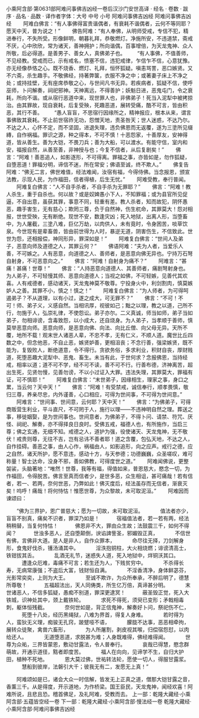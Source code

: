 小乘阿含部·第0631部阿难问事佛吉凶经一卷后汉沙门安世高译
· 经名 · 卷数 · 跋序
· 品名 · 品数 · 译作者字体：大号 中号 小号
阿难问事佛吉凶经
阿难问事佛吉凶经
　　阿难白佛言：“有人事佛得富贵谐偶者，有衰耗不谐偶者，云何不等同耶？愿天中天，普为说之！”
　　佛告阿难：“有人奉佛，从明师受戒，专信不犯，精进奉行，不失所受。形像鲜明，朝暮礼拜，恭敬燃灯。净施所安，不违道禁，斋戒不厌，心中欣欣，常为诸天，善神拥护；所向谐偶，百事增倍，为天龙鬼神、众人所敬，后必得道。是善男子、善女人，真佛弟子也。
　　“有人事佛，不值善师，不见经教。受戒而已，示有戒名，愦塞不信，违犯戒律，乍信乍不信，心意犹豫。亦无经像恭恪之心。既不烧香、燃灯、礼拜，恒怀狐疑。嗔恚骂詈，恶口嫉贤。又不六斋，杀生趣手。不敬佛经，持著弊箧，衣服不净之中；或著妻子床上不净之处；或持挂壁，无有座席恭敬之心，与世间凡书无异。若疾病者，狐疑不信，使呼巫师，卜问解奏，祠祀邪神。天神离远，不得善护；妖魁日进，恶鬼屯门，令之衰耗，所向不谐。或从宿行恶道中来，现世罪人也，非佛弟子！死当入泥犁中被拷掠治。由其罪故，现自衰耗，后复受殃，死趣恶道，展转受痛，酷不可言，皆由积恶，其行不善。
　　“愚人盲盲，不思宿行因缘所之，精神报应，根本从来，谓言事佛致其衰耗。不止前世宿祚无功，怨憎天地，责圣咎天；世人迷惑，不达乃尔。不达之人，心怀不定，而不坚固，进退失理，违负佛恩而无返覆，遂为三塗所见缀縳，自作祸福。罪识之源，种之得本，不可不慎！十恶怨家，十善厚友，安神得道，皆从善生。善为大铠，不畏刀兵；善为大船，可以渡水。有能守信，室内和安，福报自然，从善至善，非神授与也；今复不信者，从后复剧矣！”
　　佛言：“阿难！善恶追人，如影逐形，不可得离。罪福之事，亦皆如是，勿作狐疑，自堕恶道！罪福分明，谛信不迷，所在常安；佛语至诚，终不欺人。”
　　佛复告阿难：“佛无二言，佛世难值，经法难闻，汝宿有福，今得侍佛。当念报恩，颁宣法教，示现人民，为作福田，信者得植，后生无忧。”
　　阿难受教，奉行普闻。
　　阿难复白佛言：“人不自手杀者，不自手杀为无罪耶？”
　　佛言：“阿难！教人杀生，重于自杀也。何以故？或是奴婢愚小下人，不知罪福；或为县官所见促逼，不自出意，虽获其罪，事意不同，轻重有差。教人杀者，知而故犯，阴怀愚恶，趣手害生，无有慈心；欺罔三尊，负于自然神，伤生杌命，其罪莫大！怨对相报，世世受殃，无有断绝。现世不安，数逢灾凶；死入地狱，出离人形，当堕畜中，为人屠截，三塗八难，巨亿万劫，以肉供人，未有竟时，令身困苦，啖草饮泉。今世现有是辈畜兽，皆由前世得为人时，暴逆无道，阴害伤生，不信致此。世世为怨，还相报偿，神同形异，罪深如是！”
　　阿难复白佛言：“世间人及弟子，恶意向师及道德之人，其罪云何？”
　　佛语阿难：“夫为人者，当爱乐人善，不可嫉之。人有恶意，向道德之人、善师者，是恶意向佛无异也。宁持万石弩自射身，不可恶意向之。”
　　佛言：“阿难！自射身为痛不？”
　　阿难言：“甚痛！甚痛！世尊！”
　　佛言：“人持恶意向道德人、其善师者，痛剧弩射身也。为人弟子，不可轻慢其师、恶意向道德人；当视之如佛，不可轻嫉，见善代其欢喜。人有戒德者，感动诸天，天龙鬼神莫不敬尊。宁投身火中，利剑割肉，慎莫嫉妒人之善。其罪不小，慎之！慎之！”
　　阿难复白佛言：“为人师者，为可得呵遏弟子？不从道理，以有小过，遂之成大，可无罪不？”
　　佛言：“不可！不可！师、弟子义，义感自然。当相讯厚，视彼如己；黜之以理，教之以道，己所不行，勿施于人，弘崇礼律，不使怨讼。弟子亦尔。二义真诚，师当如师，弟子当如弟子，勿相诽谤，含毒致怨，以小成大，还自烧身。为人弟子，当孝顺于善师，慎莫举恶意向师。恶意向师，是恶意向佛、向法、向比丘僧、向父母无异。天所不覆，地所不载！观末世人诸恶人辈，不忠不孝，无有仁义，不顺人道。魔世比丘四数之中，但念他恶，不自止恶，嫉贤妒善，更相沮丧；不念行善，强梁嫉贤，既不能为，复毁败人，断绝道意，令不得行。贪欲务俗，多求利业，积财自丧，厚财贱道，死堕恶趣大泥犁中、恶鬼、畜生。未当有此，于世何求？念报佛恩，当持经戒，相率以道；道不可不学，经不可不读，善不可不行。行善布德，济神离苦，超出生死，见贤勿慢，见善勿谤，不以小过证入大罪。违法失理，其罪莫大，罪福有证，可不慎耶！”
　　阿难复白佛言：“末世弟子，因缘相生，理家之事，身口之累，当云何？天中天！”
　　佛言：“阿难！有受禁戒，诚信奉行，顺孝畏慎，敬归三尊，养亲尽忠，内外谨善，心口相应，可得为世间事，不可得为世间意。”
　　阿难言：“世间事、世间意，云何耶？天中天！”
　　佛言：“为佛弟子，可得商贩营生利业，平斗直尺，不可罔于人，施行以理——不违神明自然之理。葬送之事，移徙姻娶，是为世间事也。世间意者，为佛弟子，不得卜问、请禁、符咒、厌怪、祠祀、解奏，亦不得择良日良时。受佛五戒，福德人也，有所施作，当启三尊；佛之玄通，无细不知。戒德之人，道护为强，役使诸天、天龙鬼神，无不敬伏！戒贵则尊，无往不吉，岂有忌讳不善者耶！道之含覆，包弘天地，不达之人，自作挂碍。善恶之事，由人心作，祸福由人，如影追形，向之应声。戒行之德，应之自然，诸天所护，愿不意违，感动十方，与天参德；功德巍巍，众圣嗟叹，难可称量！智士达命，没身不邪，善如佛教，可得度世之道。”
　　阿难闻佛说，更整袈裟，头脑著地：“唯然！世尊，我等有福，得值如来，普恩慈大，愍念一切，为作福田，令得脱苦。佛言至真而信者少，是世多恶，众生相诅，甚可痛哉！若有信者，若一、若两，奈何世恶，乃弊如此！佛灭度后，经法虽存而无信者，渐衰灭矣！呜呼！痛哉！将何恃怙！惟愿世尊，为众黎故，未可取泥洹。”
　　阿难因而谏颂曰：

　　“佛为三界护，恩广普慈大；愿为一切故，未可取泥洹。
　　　值法者亦少，盲盲不别真，痛矣不识者，罪深乃如是！
　　　宿福值法者，若一若有两，经法稍稍替，当复何恃怙！
　　　佛恩非不大，罪由众生故；法鼓震三千，如何不得闻？
　　　世浊多恶人，还自堕颠倒，谀谄諀訾圣，邪媚毁正真，
　　　不信世有佛，言佛非大道。是人是非人，自作众罪本，
　　　命尽往无择，刀剑解身形，食鬼好伐杀，镬汤涌其中。
　　　淫泆抱铜柱，大火相烧燃；诽谤清高士，铁钳拔其舌。
　　　乱酒无礼节，迷惑失人道，死入地狱中，烊铜沃其口。
　　　遭逢众厄难，毒痛不可言；若生还为人，下贱贫穷中。
　　　不杀得长寿，无病常康强；不盗后大富，钱财恒自满。
　　　不淫香清净，身体鲜苾芬，光影常奕奕，上则为大王。
　　　至诚不欺诈，为众所奉承，不醉后明了，德慧所尊敬！
　　　五福超法出，天人同俦类，所生亿万倍，真谛甚分明。
　　　末世诸恶人，不信多狐疑，愚痴不别道，罪深更逮冥！
　　　蔽圣毁正觉，死入大铁城，识神处其中，颈上戴铁轮。
　　　求死不得死，须臾已变形；矛戟相毒刺，躯体恒残截。
　　　奈何世如是，背正信鬼神，解奏好卜问，祭祀伤不仁，
　　　死堕十八处，经历黑绳狱，八难为界首，得复人身难。
　　　若时得为人，蛮狄无义理，痴骏无孔窍，跛躄哑不语，
　　　朦胧不达事，恶恶相牵拘，展转众徒聚，禽兽六畜形，
　　　为人所屠割，剥皮视其喉，归偿宿怨怼，以肉给还人。
　　　无道堕恶道，求脱甚为难；人身既难得，佛经难得闻。
　　　世尊为众祐，三界皆蒙恩，敷动甘露法，令人普奉行。
　　　哀哉已得慧，愍念群萌故，开通示道径，黠者即度苦。
　　　福人在向向，见谛学不生，自归大护田，植种不死地。
　　　恩大莫过佛，世祐转法轮，愿使一切人，得服甘露浆。
　　　慧船到彼岸，法磐引大千；彼我无有二，发愿无上真！”

　　阿难颂如是已，诸会大众一时信解，皆发无上正真之道，僧那大铠甘露之音，香薰三千。从是得度，开示道地，为作桥梁。国王臣民，天龙鬼神，闻经欢喜！阿难所说，且悲且恐。稽首佛足，及礼阿难，受教而去。
上一部：乾隆大藏经·小乘阿含部·五蕴皆空经一卷
下一部：乾隆大藏经·小乘阿含部·慢法经一卷
乾隆大藏经·小乘阿含部·阿难问事佛吉凶经